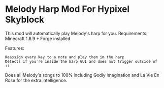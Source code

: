 # Melody Harp Mod For Hypixel Skyblock

This mod will automatically play Melody's harp for you. 
Requirements: Minecraft 1.8.9 + Forge installed


Features:

    Reassign every key to a note and play them in the harp
    Detects if you're inside the harp GUI and does not trigger outside of it


Does all Melody's songs to 100% including Godly Imagination and La Vie En Rose for the extra intelligence.

[Melody]: https://wiki.hypixel.net/Melody


